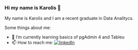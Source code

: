 ### Hi my name is Karolis 👋

My name is Karolis and I am a recent graduate in Data Analitycs. 

Some things about me:
- 🌱 I’m currently learning basics of pgAdmin 4 and Tableu
- 📫 How to reach me:  [![linkedIn](https://img.shields.io/badge/LinkedIn-0077B5?style=for-the-badge&logo=linkedin&logoColor=white)](https://linkedin.com/in/karolis-markovas-950383222/)

